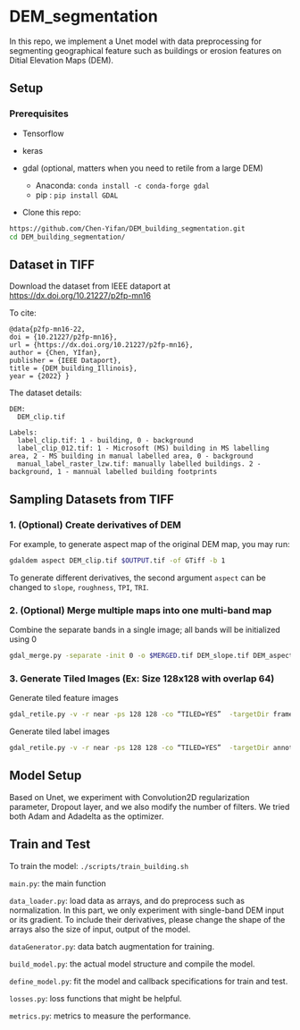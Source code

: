 # DEM_segmentation

In this repo, we implement a Unet model with data preprocessing for segmenting geographical feature such as buildings or erosion features on Ditial Elevation Maps (DEM).

## Setup

### Prerequisites
- Tensorflow
- keras
- gdal (optional, matters when you need to retile from a large DEM)
  + Anaconda: `conda install -c conda-forge gdal`
  + pip : `pip install GDAL`

- Clone this repo:
```bash
https://github.com/Chen-Yifan/DEM_building_segmentation.git
cd DEM_building_segmentation/
```

## Dataset in TIFF

Download the dataset from IEEE dataport at <https://dx.doi.org/10.21227/p2fp-mn16>

To cite: 
```
@data{p2fp-mn16-22,
doi = {10.21227/p2fp-mn16},
url = {https://dx.doi.org/10.21227/p2fp-mn16},
author = {Chen, YIfan},
publisher = {IEEE Dataport},
title = {DEM_building_Illinois},
year = {2022} }
```

The dataset details:
  ```
  DEM:
    DEM_clip.tif

  Labels:
    label_clip.tif: 1 - building, 0 - background
    label_clip_012.tif: 1 - Microsoft (MS) building in MS labelling area, 2 - MS building in manual labelled area, 0 - background
    manual_label_raster_lzw.tif: manually labelled buildings. 2 - background, 1 - mannual labelled building footprints
  ```


## Sampling Datasets from TIFF

### 1. (Optional) Create derivatives of DEM

For example, to generate aspect map of the original DEM map, you may run:
```bash
gdaldem aspect DEM_clip.tif $OUTPUT.tif -of GTiff -b 1
```
To generate different derivatives, the second argument `aspect` can be changed to `slope`, `roughness`, `TPI`, `TRI`.

### 2. (Optional) Merge multiple maps into one multi-band map 
Combine the separate bands in a single image;  all bands will be initialized using 0 

```bash
gdal_merge.py -separate -init 0 -o $MERGED.tif DEM_slope.tif DEM_aspect.tif DEM_rough.tif DEM_tpi.tif DEM_tri.tif DEM_clip.tif
```

### 3. Generate Tiled Images (Ex: Size 128x128 with overlap 64)

Generate tiled feature images

```bash
gdal_retile.py -v -r near -ps 128 128 -co “TILED=YES”  -targetDir frames_128_overlap  -tileIndex  tiles_frames  -overlap 64   -csv frames.csv  -csvDelim ,  $FEATURE_MAP.tif 
```

Generate tiled label images

```bash
gdal_retile.py -v -r near -ps 128 128 -co “TILED=YES”  -targetDir annotations_128_overlap  -tileIndex  tiles_annotations  -overlap 64     -csv annotations.csv  -csvDelim ,  $LABEL_MAP.tif 
```

## Model Setup
Based on Unet, we experiment with Convolution2D regularization parameter, Dropout layer, and we also modify the number of filters. We tried both Adam and Adadelta as the optimizer.

## Train and Test 
To train the model:  ```./scripts/train_building.sh```

  ```main.py```: the main function
  
  ```data_loader.py```: load data as arrays, and do preprocess such as normalization. In this part, we only experiment with single-band DEM input or its gradient. To include their derivatives, please change the shape of the arrays also the size of input, output of the model.
  
  ```dataGenerator.py```: data batch augmentation for training.
  
  ```build_model.py```: the actual model structure and compile the model.
  
  ```define_model.py```: fit the model and callback specifications for train and test.
  
  ```losses.py```: loss functions that might be helpful.
  
  ```metrics.py```: metrics to measure the performance.
 
 
 

